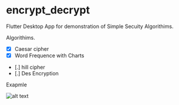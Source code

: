 # encrypt_decrypt

Flutter Desktop App for demonstration of Simple Secuity Algorithims.





Algorithims.

- [x] Caesar cipher
- [x] Word Frequence with Charts
- [.] hill cipher
- [.] Des Encryption

Exapmle

![alt text](https://github.com/[BigO-Moha]/[FlutterAppSimpleSecAlgorithms]/blob/[master]/image.png?raw=true)

